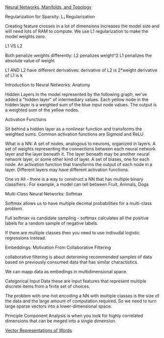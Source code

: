 [Neural Networks, Manifolds, and Topology](http://colah.github.io/posts/2014-03-NN-Manifolds-Topology/)


Regularization for Sparsity: L₁ Regularization

Creating feature crosses in a lot of dimensions increases the model size and will need lots of RAM to compute. We use L1 regularization to make the model weights zero. 

L1 VS L2

Both penalize weights differently:
L2 penalizes weight^2
L1 penalizes the absolute value of weight

L1 AND L2 have different derivatives:
derivative of L2 is 2*weight
derivative of L1 is k

Introduction to Neural Networks: Anatomy

Hidden Layers
In the model represented by the following graph, we've added a "hidden layer" of intermediary values. Each yellow node in the hidden layer is a weighted sum of the blue input node values. The output is a weighted sum of the yellow nodes.

Activation Functions

Sit behind a hidden layer as a nonlinear function and transforms the weighted sums. Common activation functions are Sigmoid and ReLU

What is a NN:
A set of nodes, analogous to neurons, organized in layers.
A set of weights representing the connections between each neural network layer and the layer beneath it. The layer beneath may be another neural network layer, or some other kind of layer.
A set of biases, one for each node.
An activation function that transforms the output of each node in a layer. Different layers may have different activation functions.

One vs All -  there is a way to construct a NN that has multiple binary classifiers : For example, a model can tell between Fruit, Animals, Dogs 

Multi-Class Neural Networks: Softmax

Softmax allows us to have multiple decimal probabilities for a multi-class problem. 

Full softmax vs candidate sampling - softmax calculates all the positive labels for a random sample of negative labels. 

If there are multiple classes then you need to use indivudal logistic regressions instead. 


Embeddings: Motivation From Collaborative Filtering

collaborative filtering is about deteriming recommended samples of data based on previously consumed data that has similar charactistics. 

We can mapp data as embedings in multidimensional space. 

Categorical Input Data
these are input features that represent multiple discrete items from a finite set of
 choices.  

The problem with one-hot encoding a  NN with multiple classes is the size of the data and the large amount of computation required. So we need to turn large sparse vectors into a lower-dimensional space.

Principle Component Analysis is when you look for highly correlated dimensions that can be meged into a single dimension.


[Vector Representations of Words](https://www.tensorflow.org/tutorials/word2vec)